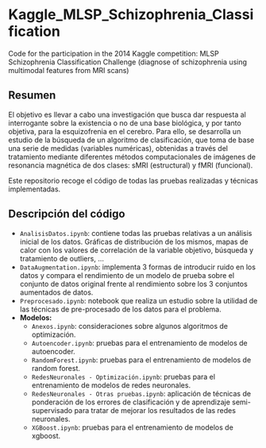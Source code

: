 # Kaggle_MLSP_Schizophrenia_Classification
Code for the participation in the 2014 Kaggle competition: MLSP Schizophrenia Classification Challenge (diagnose of schizophrenia using multimodal features from MRI scans)


## Resumen
El objetivo es llevar a cabo una investigación que busca dar respuesta al interrogante sobre la existencia o no de una base biológica, y por tanto objetiva, para la esquizofrenia en el cerebro. Para ello, se desarrolla un estudio de la búsqueda de un algoritmo de clasificación, que toma de base una serie de medidas (variables numéricas), obtenidas a través del tratamiento mediante diferentes métodos computacionales de imágenes de resonancia magnética de dos clases: sMRI (estructural) y fMRI (funcional).

Este repositorio recoge el código de todas las pruebas realizadas y técnicas implementadas.


## Descripción del código

* ``AnalisisDatos.ipynb``: contiene todas las pruebas relativas a un análisis inicial de los datos. Gráficas de distribución de los mismos, mapas de calor con los valores de correlación de la variable objetivo, búsqueda y tratamiento de outliers, ...
* ``DataAugmentation.ipynb``: implementa 3 formas de introducir ruido en los datos y compara el rendimiento de un modelo de prueba sobre el conjunto de datos original frente al rendimiento sobre los 3 conjuntos aumentados de datos.
* ``Preprocesado.ipynb``: notebook que realiza un estudio sobre la utilidad de las técnicas de pre-procesado de los datos para el problema.
* **Modelos:**
  * ``Anexos.ipynb``: consideraciones sobre algunos algoritmos de optimización.
  * ``Autoencoder.ipynb``: pruebas para el entrenamiento de modelos de autoencoder.
  * ``RandomForest.ipynb``: pruebas para el entrenamiento de modelos de random forest.
  * ``RedesNeuronales - Optimización.ipynb``: pruebas para el entrenamiento de modelos de redes neuronales.
  * ``RedesNeuronales - Otras pruebas.ipynb``: aplicación de técnicas de ponderación de los errores de clasificación y de aprendizaje semi-supervisado para tratar de mejorar los resultados de las redes neuronales.
  * ``XGBoost.ipynb``: pruebas para el entrenamiento de modelos de xgboost.
